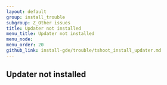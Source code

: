 ```yaml
---
layout: default
group: install_trouble
subgroup: Z_Other issues
title: Updater not installed
menu_title: Updater not installed
menu_node: 
menu_order: 20
github_link: install-gde/trouble/tshoot_install_updater.md
---
```

<!-- This topic is referred to from Magento 2 code! Don't change the URL without informing engineering! -->
<!-- Referring file: TBD owned by Ogres -->

<h2 id="trouble-install-updater">Updater not installed</h2>

